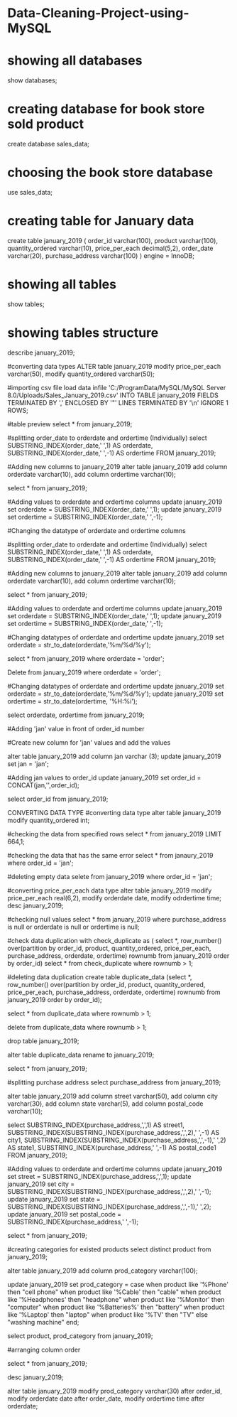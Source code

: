 # Data-Cleaning-Project-using-MySQL
# showing all databases
show databases;
# creating database for book store sold product
create database sales_data;
# choosing the book store database
use sales_data;

# creating table for January data
create table january_2019 
(
	order_id varchar(100),
    product varchar(100),
    quantity_ordered varchar(10),
    price_per_each decimal(5,2),
    order_date varchar(20),
	purchase_address varchar(100)
) engine = InnoDB;

# showing all tables
show tables;

# showing tables structure 
describe january_2019; 

#converting data types
ALTER table january_2019
	modify price_per_each varchar(50),
        modify quantity_ordered varchar(50);


#importing csv file
load data infile 'C:/ProgramData/MySQL/MySQL Server 8.0/Uploads/Sales_January_2019.csv' 
INTO TABLE january_2019 
FIELDS TERMINATED BY ',' 
ENCLOSED BY '"'
LINES TERMINATED BY '\n'
IGNORE 1 ROWS;

#table preview
select * from january_2019;

#splitting order_date to orderdate and ordertime (Individually)
select
SUBSTRING_INDEX(order_date,' ',1) AS orderdate,
SUBSTRING_INDEX(order_date,' ',-1) AS ordertime
FROM january_2019;

#Adding new columns to january_2019
alter table january_2019
add column orderdate varchar(10),
add column ordertime varchar(10);

select * from january_2019;

#Adding values to orderdate and ordertime columns
update january_2019
set orderdate = SUBSTRING_INDEX(order_date,' ',1);
update january_2019
set ordertime = SUBSTRING_INDEX(order_date,' ',-1);

#Changing the datatype of orderdate and ordertime columns

#splitting order_date to orderdate and ordertime (Individually)
select
SUBSTRING_INDEX(order_date,' ',1) AS orderdate,
SUBSTRING_INDEX(order_date,' ',-1) AS ordertime
FROM january_2019;

#Adding new columns to january_2019
alter table january_2019
add column orderdate varchar(10),
add column ordertime varchar(10);

select * from january_2019;

#Adding values to orderdate and ordertime columns
update january_2019
set orderdate = SUBSTRING_INDEX(order_date,' ',1);
update january_2019
set ordertime = SUBSTRING_INDEX(order_date,' ',-1);

#Changing datatypes of orderdate and ordertime
update january_2019
set orderdate = str_to_date(orderdate,'%m/%d/%y');

select * from january_2019 where orderdate = 'order';

Delete from january_2019 where orderdate = 'order';

#Changing datatypes of orderdate and ordertime
update january_2019
set orderdate = str_to_date(orderdate,'%m/%d/%y');
update january_2019
set ordertime = str_to_date(ordertime, '%H:%i');

select orderdate, ordertime from january_2019;

#Adding 'jan' value in front of order_id number

#Create new column for 'jan' values and add the values

alter table january_2019
		add column jan varchar (3);
update january_2019
set jan = 'jan';

#Adding jan values to order_id
update january_2019
set order_id = CONCAT(jan,'',order_id);

select order_id from january_2019;

CONVERTING DATA TYPE 
#converting data type
alter table january_2019
	modify quantity_ordered int;

#checking the data from specified rows 
select * from january_2019 LIMIT 664,1;

#checking the data that has the same error
select * from janaury_2019 where order_id = 'jan';

#deleting empty data
selete from january_2019 where order_id = 'jan';

#converting price_per_each data type
alter table january_2019 
	modify price_per_each real(6,2),
	modify orderdate date,
	modify odrdertime time;
desc january_2019;



#checking null values
select * from january_2019 where purchase_address is null or orderdate is null or ordertime is null;

#check data duplication
with check_duplicate as (
select *,
	row_number() over(partition by order_id, product, quantity_ordered, price_per_each, 
					  purchase_address, orderdate, ordertime) rownumb
from january_2019
order by order_id)
select *
from check_duplicate
where rownumb > 1;

#deleting data duplication
create table duplicate_data (select *,
	row_number() over(partition by order_id, product, quantity_ordered, price_per_each, 
					  purchase_address, orderdate, ordertime) rownumb
from january_2019
order by order_id);

 select * from duplicate_data
	where rownumb > 1;
 
delete from duplicate_data
	where rownumb > 1;

drop table january_2019;

alter table duplicate_data
		rename to january_2019;

select * from january_2019;



#splitting purchase address
select purchase_address from january_2019;

alter table january_2019
	add column street varchar(50),
    add column city varchar(30),
    add column state varchar(5),
    add column postal_code varchar(10);

select
SUBSTRING_INDEX(purchase_address,',',1) AS street1,
SUBSTRING_INDEX(SUBSTRING_INDEX(purchase_address,',',2),' ',-1) AS city1,
SUBSTRING_INDEX(SUBSTRING_INDEX(purchase_address,',',-1),' ',2) AS state1,
SUBSTRING_INDEX(purchase_address,' ',-1) AS postal_code1
FROM january_2019;

#Adding values to orderdate and ordertime columns
update january_2019
set street = SUBSTRING_INDEX(purchase_address,',',1);
update january_2019
set city = SUBSTRING_INDEX(SUBSTRING_INDEX(purchase_address,',',2),' ',-1);
update january_2019
set state = SUBSTRING_INDEX(SUBSTRING_INDEX(purchase_address,',',-1),' ',2);
update january_2019
set postal_code = SUBSTRING_INDEX(purchase_address,' ',-1);

select * from january_2019;


#creating categories for existed products 
select distinct product from january_2019;

alter table january_2019
	add column prod_category varchar(100);
    
update january_2019
set prod_category = case
	when product like '%Phone' then "cell phone"
    when product like '%Cable' then "cable"
    when product like '%Headphones' then "headphone"
    when product like '%Monitor' then "computer"
    when product like '%Batteries%' then "battery"
    when product like '%Laptop' then "laptop"
    when product like '%TV' then "TV"
    else "washing machine"
end;

select product, prod_category from january_2019;


#arranging column order 

select * from january_2019;

desc january_2019;

alter table january_2019
    modify prod_category varchar(30) after order_id,
    modify orderdate date after order_date,
    modify ordertime time after orderdate;
    
